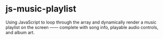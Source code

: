 # js-music-playlist

Using JavaScript to loop through the array and dynamically render a music playlist on the screen —— complete with song info, playable audio controls, and album art.

